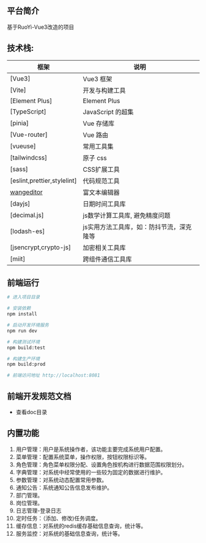 ## 平台简介
基于RuoYi-Vue3改造的项目
## 技术栈: 
| 框架                                              | 说明          |   
|------------------------------------------------- |------------------|
| [Vue3]                                           | Vue3 框架        |
| [Vite]                                           | 开发与构建工具    |
| [Element Plus]                                   | Element Plus     |
| [TypeScript]                                     | JavaScript 的超集 |
| [pinia]                                          | Vue 存储库        |
| [Vue-router]                                     | Vue 路由          |
| [vueuse]                                         | 常用工具集        |
| [tailwindcss]                                    | 原子 css         |
| [sass]                                           | CSS扩展工具       |
| [eslint,prettier,stylelint]                      | 代码规范工具      |
| [wangeditor](https://www.wangeditor.com/)        | 富文本编辑器      |
| [dayjs]                                          | 日期时间工具库     |
| [decimal.js]                                     | js数学计算工具库, 避免精度问题   |
| [lodash-es]                                      | js实用方法工具库，如：防抖节流，深克隆等  |
| [jsencrypt,crypto-js]                            | 加密相关工具库  |
| [miit]                                           | 跨组件通信工具库     |

## 前端运行

```bash
# 进入项目目录

# 安装依赖
npm install

# 启动开发环境服务
npm run dev

# 构建测试环境 
npm build:test

# 构建生产环境 
npm build:prod

# 前端访问地址 http://localhost:8081
```

## 前端开发规范文档
* 查看doc目录

## 内置功能
1.  用户管理：用户是系统操作者，该功能主要完成系统用户配置。
2.  菜单管理：配置系统菜单，操作权限，按钮权限标识等。
3.  角色管理：角色菜单权限分配、设置角色按机构进行数据范围权限划分。
4.  字典管理：对系统中经常使用的一些较为固定的数据进行维护。
5.  参数管理：对系统动态配置常用参数。
6.  通知公告：系统通知公告信息发布维护。
7.  部门管理。
8.  岗位管理。
9.  日志管理-登录日志
10. 定时任务：（添加、修改)任务调度。
11. 缓存信息：对系统的redis缓存基础信息查询，统计等。
12. 服务监控：对系统的基础信息查询，统计等。
